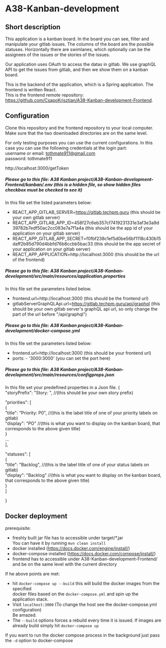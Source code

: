 # A38-Kanban-development

## Short description
This application is a kanban board. In the board you can see, filter and manipulate your gitlab issues. The columns of the board are the possible statuses. Horizontally there are swimlanes, which optionally can be the assignees of the issues or the stories of the issues.

Our application uses OAuth to access the datas in gitlab. We use graphQL API to get the issues from gitlab, and then we show them on a kanban board. 

This is the backend of the application, which is a Spring application. The frontend is written React.  
This is the frontend remote repository: https://github.com/CsapoKrisztian/A38-Kanban-development-Frontend.

## Configuration

Clone this repository and the frontend repository to your local computer.
Make sure that the two downloaded directories are on the same level.

For only testing purposes you can use the current configurations. In this case you can use the following credentials at the login part:  
username or email: tothmate911@gmail.com  
password: tothmate911  

http://localhost:3000/getToken

##### Please go to this file: A38 Kanban project/A38-Kanban-development-Frontend/kanban/.env (this is a hidden file, so show hidden files checkbox must be checked to see it)  
In this file set the listed parameters below:

- REACT_APP_GITLAB_SERVER=https://gitlab.techpm.guru (this should be your own gitlab server)
- REACT_APP_GITLAB_APP_ID=458f27c6eb357cf7419231331e3af3e3a9d39782b7edf50ac2cc083e7a7f1a4a (this should be the app id of your application on your gitlab server)
- REACT_APP_GITLAB_APP_SECRET=f0fbf238c1ef5d0be56bf1118c430b15daff2b85d790d4bbfd76b8ccbb5bac33 (this should be the app secret of your application on your gitlab server)
- REACT_APP_APPLICATION=http://localhost:3000 (this should be the url of the frontend)


##### Please go to this file: A38 Kanban project/A38-Kanban-development/src/main/resources/application.properties
In this file set the parameters listed below.
- frontend.url=http://localhost:3000 (this should be the frontend url)
- gitlabServerGraphQLApi.url=https://gitlab.techpm.guru/api/graphql (this should be your own gitlab server's graphQL api url, so only change the part of the url before "/api/graphql")

##### Please go to this file: A38 Kanban project/A38-Kanban-development/docker-compose.yml
In this file set the parameters listed below:

- frontend.url=http://localhost:3000 (this should be your frontend url)
- ports: - '3000:3000' (you can set the port here)

##### Please go to this file: A38 Kanban project/A38-Kanban-development/src/main/resources/configprops.json
In this file set your predefined properties in a Json file.
{  
  "storyPrefix": "Story: ", //(this should be your own story prefix)  
  
  "priorities": [  
    {  
      "title": "Priority: P0", //(this is the label title of one of your priority labels on gitlab)  
      "display": "PO" //(this is what you want to display on the kanban board, that corresponds to the above given title)  
    }  
    ...  
  ],  
  
  "statuses": [  
    {  
      "title": "Backlog", //(this is the label title of one of your status labels on gitlab)  
      "display": "Backlog" //(this is what you want to display on the kanban board, that corresponds to the above given title)  
    }  
  ]  
  
}  
  

## Docker deployment

prerequisite:  
- freshly built jar file has to accessible under target/*.jar  
You can have it by running `mvn clean install` 
- docker installed (https://docs.docker.com/engine/install/)  
- docker-compose installed (https://docs.docker.com/compose/install/)  
- frontend has to accessible under A38-Kanban-development-Frontend/ and be on the same level with the current directory

If he above points are met:

- hit `docker-compose up --build` this will build the docker images from the specified  
docker files based on the `docker-compose.yml` and spin up the application stack.
- Visit `localhost:3000` (To change the host see the docker-compose.yml configuration)  
Be amazed.  
- The `--build` options forces a rebuild every time it is issued. If images are already build
simply hit `docker-compose up`
  
If you want to run the docker compose process in the background just pass the `-d` option to docker-compose
